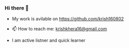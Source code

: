 ### Hi there 👋

- My work is avilable on https://github.com/krish160802

- 📫 How to reach me: krishkhera16@gmail.com

- I am active listner and quick learner
